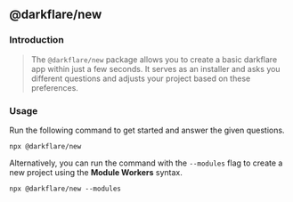 ## @darkflare/new

### Introduction

> The `@darkflare/new` package allows you to create a basic darkflare app within just a few seconds. It serves as an installer and asks you different questions and adjusts your project based on these preferences.

### Usage

Run the following command to get started and answer the given questions.

```sh-session
npx @darkflare/new
```

Alternatively, you can run the command with the `--modules` flag to create a new project using the **Module Workers** syntax.

```sh-session
npx @darkflare/new --modules
```
